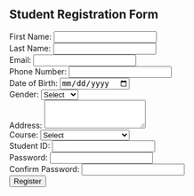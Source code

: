 <!DOCTYPE html>
<html lang="en">
<head>
    <meta charset="UTF-8">
    <meta name="viewport" content="width=device-width, initial-scale=1.0">
    <title>Student Registration</title>
    <link rel="stylesheet" href="styles.css">

</head>
<body>
    <div class="container">
        <h2>Student Registration Form</h2>
        <form action="#" method="POST">
            <div class="form-group">
                <label for="first-name">First Name:</label>
                <input type="text" id="first-name" name="first-name" required>
            </div>
            <div class="form-group">
                <label for="last-name">Last Name:</label>
                <input type="text" id="last-name" name="last-name" required>
            </div>
            <div class="form-group">
                <label for="email">Email:</label>
                <input type="email" id="email" name="email" required>
            </div>
            <div class="form-group">
                <label for="phone">Phone Number:</label>
                <input type="tel" id="phone" name="phone" required>
            </div>
            <div class="form-group">
                <label for="dob">Date of Birth:</label>
                <input type="date" id="dob" name="dob" required>
            </div>
            <div class="form-group">
                <label for="gender">Gender:</label>
                <select id="gender" name="gender" required>
                    <option value="">Select</option>
                    <option value="male">Male</option>
                    <option value="female">Female</option>
                    <option value="other">Other</option>
                </select>
            </div>
            <div class="form-group">
                <label for="address">Address:</label>
                <textarea id="address" name="address" rows="3" required></textarea>
            </div>
            <div class="form-group">
                <label for="course">Course:</label>
                <select id="course" name="course" required>
                    <option value="">Select</option>
                    <option value="cs">Computer Science</option>
                    <option value="it">Information Technology</option>
                    <option value="se">Software Engineering</option>
                </select>
            </div>
            <div class="form-group">
                <label for="student-id">Student ID:</label>
                <input type="text" id="student-id" name="student-id" required>
            </div>
            <div class="form-group">
                <label for="password">Password:</label>
                <input type="password" id="password" name="password" required>
            </div>
            <div class="form-group">
                <label for="confirm-password">Confirm Password:</label>
                <input type="password" id="confirm-password" name="confirm-password" required>
            </div>
            <button type="submit">Register</button>
        </form>
    </div>
</body>
</html>
